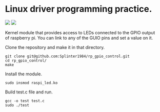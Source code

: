 # Linux driver programming practice.
![](https://img.shields.io/badge/made%20for%20-raspberry-brightgreen.svg)
![](https://img.shields.io/badge/made%20by-splinter1984-blue)	

Kernel module that provides access to LEDs connected to the GPIO output of raspberry pi. You can link to any of the GUIO pins and set a value on it.

Clone the repository and make it in that directory.

```
git clone git@github.com:Splinter1984/rp_gpio_control.git
cd rp_gpio_control/
make
```

Install the module.

```
sudo insmod raspi_led.ko
```

Build test.c file and run.

```
gcc -o test test.c
sudo ./test
```
